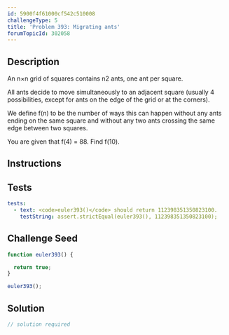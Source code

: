 ```yaml
---
id: 5900f4f61000cf542c510008
challengeType: 5
title: 'Problem 393: Migrating ants'
forumTopicId: 302058
---
```


## Description

<section id='description'>

An n×n grid of squares contains n2 ants, one ant per square.

All ants decide to move simultaneously to an adjacent square (usually 4 possibilities, except for ants on the edge of the grid or at the corners).

We define f(n) to be the number of ways this can happen without any ants ending on the same square and without any two ants crossing the same edge between two squares.

You are given that f(4) = 88. Find f(10).

</section>

## Instructions

<section id='instructions'>

</section>

## Tests

<section id='tests'>

```yml
tests:
  - text: <code>euler393()</code> should return 112398351350823100.
    testString: assert.strictEqual(euler393(), 112398351350823100);

```

</section>

## Challenge Seed

<section id='challengeSeed'>

<div id='js-seed'>

```js
function euler393() {

  return true;
}

euler393();
```

</div>

</section>

## Solution

<section id='solution'>

```js
// solution required
```

</section>
